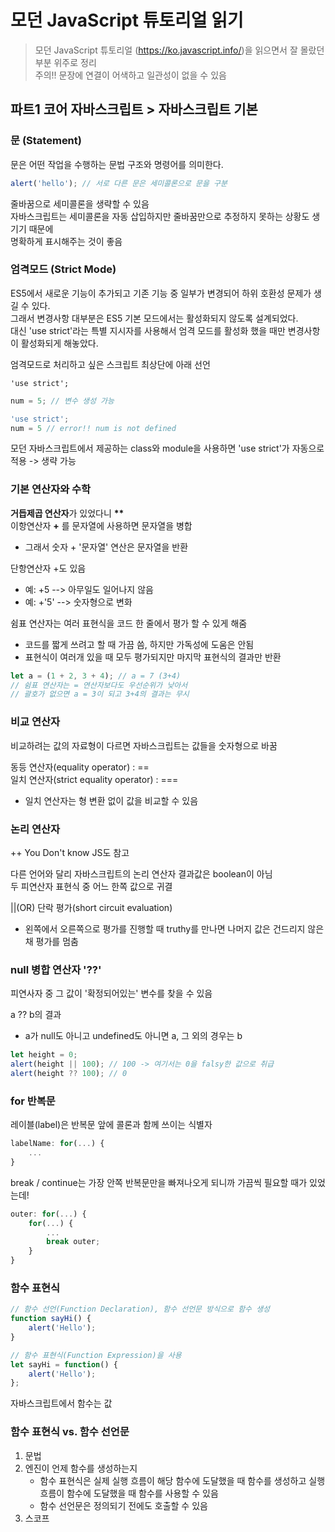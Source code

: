 # 모던 JavaScript 튜토리얼 읽기

> 모던 JavaScript 튜토리얼 (https://ko.javascript.info/)을 읽으면서 잘 몰랐던 부분 위주로 정리 <br>
> 주의!! 문장에 연결이 어색하고 일관성이 없을 수 있음
## 파트1 코어 자바스크립트 > 자바스크립트 기본
### 문 (Statement)
문은 어떤 작업을 수행하는 문법 구조와 명령어를 의미한다.
```js
alert('hello'); // 서로 다른 문은 세미콜론으로 문을 구분
```
줄바꿈으로 세미콜론을 생략할 수 있음<br>
자바스크립트는 세미콜론을 자동 삽입하지만 줄바꿈만으로 추정하지 못하는 상황도 생기기 때문에 <br> 명확하게 표시해주는 것이 좋음

### 엄격모드 (Strict Mode)
ES5에서 새로운 기능이 추가되고 기존 기능 중 일부가 변경되어
하위 호환성 문제가 생길 수 있다.<br>
그래서 변경사항 대부분은 ES5 기본 모드에서는 활성화되지 않도록 설계되었다.<br> 대신 'use strict'라는 특별 지시자를 사용해서 엄격 모드를 활성화 했을 때만 변경사항이 활성화되게 해놓았다.

엄격모드로 처리하고 싶은 스크립트 최상단에 아래 선언
```
'use strict';
```
```js
num = 5; // 변수 생성 가능

'use strict';
num = 5 // error!! num is not defined
```
모던 자바스크립트에서 제공하는 class와 module을 사용하면 'use strict'가 자동으로 적용 -> 생략 가능

### 기본 연산자와 수학

**거듭제곱 연산자**가 있었다니 __**__ <br>
이항연산자 __+__ 를 문자열에 사용하면 문자열을 병합
* 그래서 숫자 + '문자열' 연산은 문자열을 반환<br>

단항연산자 +도 있음
* 예: +5 --> 아무일도 일어나지 않음
* 예: +'5' --> 숫자형으로 변화

쉼표 연산자는 여러 표현식을 코드 한 줄에서 평가 할 수 있게 해줌
* 코드를 짧게 쓰려고 할 때 가끔 씀, 하지만 가독성에 도움은 안됨
* 표현식이 여러개 있을 때 모두 평가되지만 마지막 표현식의 결과만 반환
```js
let a = (1 + 2, 3 + 4); // a = 7 (3+4)
// 쉼표 연산자는 = 연산자보다도 우선순위가 낮아서
// 괄호가 없으면 a = 3이 되고 3+4의 결과는 무시
```

### 비교 연산자

비교하려는 값의 자료형이 다르면 자바스크립트는 값들을 숫자형으로 바꿈

동등 연산자(equality operator) : == <br>
일치 연산자(strict equality operator) : === <br>
* 일치 연산자는 형 변환 없이 값을 비교할 수 있음

### 논리 연산자

++ You Don't know JS도 참고

다른 언어와 달리 자바스크립트의 논리 연산자 결과값은 boolean이 아님<br>두 피연산자 표현식 중 어느 한쪽 값으로 귀결

||(OR) 단락 평가(short circuit evaluation)
* 왼쪽에서 오른쪽으로 평가를 진행할 때 truthy를 만나면 나머지 값은 건드리지 않은 채 평가를 멈춤

### null 병합 연산자 '??'

피연사자 중 그 값이 '확정되어있는' 변수를 찾을 수 있음

a ?? b의 결과
* a가 null도 아니고 undefined도 아니면 a, 그 외의 경우는 b

```js
let height = 0;
alert(height || 100); // 100 -> 여기서는 0을 falsy한 값으로 취급
alert(height ?? 100); // 0
```

### for 반복문

레이블(label)은 반복문 앞에 콜론과 함께 쓰이는 식별자

```js
labelName: for(...) {
    ...
}
```
break / continue는 가장 안쪽 반복문만을 빠져나오게 되니까 가끔씩 필요할 때가 있었는데!

```js
outer: for(...) {
    for(...) {
        ...
        break outer;
    }
}
```

### 함수 표현식
```js
// 함수 선언(Function Declaration), 함수 선언문 방식으로 함수 생성
function sayHi() {
    alert('Hello');
}
```
```js
// 함수 표현식(Function Expression)을 사용
let sayHi = function() {
    alert('Hello');
};
```

자바스크립트에서 함수는 값

### 함수 표현식 vs. 함수 선언문
1. 문법
2. 엔진이 언제 함수를 생성하는지<br>
    - 함수 표현식은 실제 실행 흐름이 해당 함수에 도달했을 때 함수를 생성하고 실행 흐름이 함수에 도달했을 때 함수를 사용할 수 있음
    - 함수 선언문은 정의되기 전에도 호출할 수 있음
3. 스코프